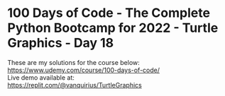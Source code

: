 # 100 Days of Code - The Complete Python Bootcamp for 2022 - Turtle Graphics - Day 18

These are my solutions for the course below:<br>
https://www.udemy.com/course/100-days-of-code/
<br>
Live demo available at:<br>
https://replit.com/@vanquirius/TurtleGraphics
